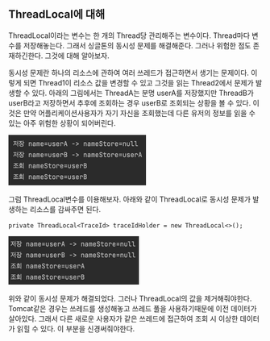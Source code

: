 ## ThreadLocal에 대해

ThreadLocal이라는 변수는 한 개의 Thread당 관리해주는 변수이다. Thread마다 변수를  저장해놓는다. 그래서 싱글톤의 동시성 문제를 해결해준다. 그러나 위험한 점도 존재하긴한다.
그것에 대해 알아보자.

동시성 문제란 하나의 리소스에 관하여 여러 쓰레드가 접근하면서 생기는 문제이다. 이렇게 되면 Thread1이 리소스 값을 변경할 수 있고 그것을 읽는 Thread2에서 문제가 발생할 수 있다.
아래의 그림에서는 ThreadA는 분명 userA를 저장했지만 ThreadB가 userB라고 저장하면서 추후에 조회하는 경우 userB로 조회되는 상황을 볼 수 있다.
이것은 만약 어플리케이션사용자가 자기 자신을 조회했는데 다른 유저의 정보를 읽을 수 있는 아주 위험한 상황이 되어버린다.

![](img/img.png)

그럼 ThreadLocal변수를 이용해보자. 아래와 같이 ThreadLocal로 동시성 문제가 발생하는 리소스를 감싸주면 된다.

```
private ThreadLocal<TraceId> traceIdHolder = new ThreadLocal<>();
```

![](img/img_1.png)

위와 같이 동시성 문제가 해결되었다. 그러나 ThreadLocal의 값을 제거해줘야한다. Tomcat같은 경우는 쓰레드를 생성해놓고 쓰레드 풀을 사용하기때문에 이전 데이터가 살아있다.
그래서 다른 새로운 사용자가 같은 쓰레드에 접근하여 조회 시 이상한 데이터가 읽힐 수 있다. 이 부분을 신경써줘야한다.

